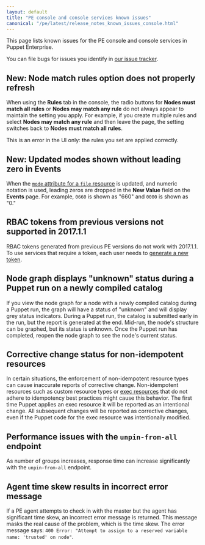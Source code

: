```yaml
---
layout: default
title: "PE console and console services known issues"
canonical: "/pe/latest/release_notes_known_issues_console.html"
---
```


This page lists known issues for the PE console and console services in Puppet Enterprise.

You can file bugs for issues you identify in [our issue tracker](https://tickets.puppetlabs.com).

## **New:** Node match rules option does not properly refresh

When using the **Rules** tab in the console, the radio buttons for **Nodes must match all rules** or **Nodes may match any rule** do not always appear to maintain the setting you apply. For example, if you create multiple rules and select **Nodes may match any rule**  and then leave the page, the setting switches back to **Nodes must match all rules**. 

This is an error in the UI only: the rules you set are applied correctly. <!--PE-20055-->

## **New:** Updated modes shown without leading zero in Events

When the [`mode` attribute for a `file` resource]({{puppet}}/file.html#file-attribute-mode) is updated, and numeric notation is used, leading zeros are dropped in the **New Value** field on the **Events** page. For example, `0660` is shown as "660" and `0000` is shown as "0." <!--PE-20109/PUP-7493--> 

## RBAC tokens from previous versions not supported in 2017.1.1

RBAC tokens generated from previous PE versions do not work with 2017.1.1. To use services that require a token, each user needs to [generate a new token](./rbac_token_auth.html#generating-a-token-using-puppet-access). <!--PE-19991-->

## Node graph displays "unknown" status during a Puppet run on a newly compiled catalog 

If you view the node graph for a node with a newly compiled catalog during a Puppet run, the graph will have a status of "unknown" and will display grey status indicators. During a Puppet run, the catalog is submitted early in the run, but the report is generated at the end. Mid-run, the node's structure can be graphed, but its status is unknown. Once the Puppet run has completed, reopen the node graph to see the node's current status. <!--PE-16982-->

## Corrective change status for non-idempotent resources 

In certain situations, the enforcement of non-idempotent resource types can cause inaccurate reports of corrective change. Non-idempotent resources such as custom resource types or [exec resources]({{puppet}}/types/exec.html) that do not adhere to idempotency best practices might cause this behavior. The first time Puppet applies an exec resource it will be reported as an intentional change. All subsequent changes will be reported as corrective changes, even if the Puppet code for the exec resource was intentionally modified. <!--PE-17036--> 

## Performance issues with the `unpin-from-all` endpoint 

As number of groups increases, response time can increase significantly with the `unpin-from-all` endpoint. <!--PE-14172-->

## Agent time skew results in incorrect error message 

If a PE agent attempts to check in with the master but the agent has significant time skew, an incorrect error message is returned. This message masks the real cause of the problem, which is the time skew. The error message says: `400 Error: "Attempt to assign to a reserved variable name: 'trusted' on node"`. <!--PE-6936-->



